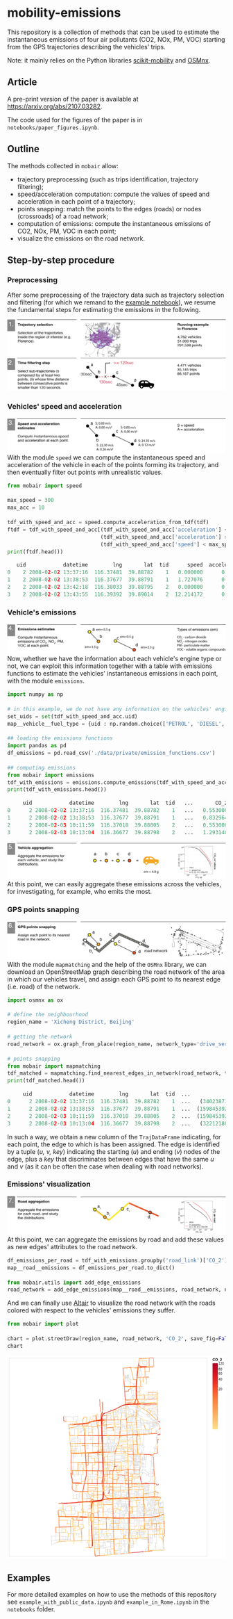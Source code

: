 # mobility-emissions
This repository is a collection of methods that can be used to estimate the instantaneous emissions of four air pollutants (CO2, NOx, PM, VOC) starting from the GPS trajectories describing the vehicles' trips.

Note: it mainly relies on the Python libraries [scikit-mobility](https://github.com/scikit-mobility/scikit-mobility) and [OSMnx](https://github.com/gboeing/osmnx).


## Article
A pre-print version of the paper is available at https://arxiv.org/abs/2107.03282.

The code used for the figures of the paper is in `notebooks/paper_figures.ipynb`.

## Outline
The methods collected in `mobair` allow:
* trajectory preprocessing (such as trips identification, trajectory filtering);
* speed/acceleration computation: compute the values of speed and acceleration in each point of a trajectory;
* points snapping: match the points to the edges (roads) or nodes (crossroads) of a road network;
* computation of emissions: compute the instantaneous emissions of CO2, NOx, PM, VOC in each point;
* visualize the emissions on the road network.


## Step-by-step procedure
### Preprocessing
After some preprocessing of the trajectory data such as trajectory selection and filtering (for which we remand to the [example notebook](https://github.com/matteoboh/mobility_emissions/blob/5003f0bc4c9bc404f3e6915aa0f576eda37d7048/notebooks/example_with_public_data.ipynb)), we resume the fundamental steps for estimating the emissions in the following.

![mapping emissions](notebooks/framework_1-2.png)

### Vehicles' speed and acceleration
![mapping emissions](notebooks/framework_3.png)
With the module `speed` we can compute the instantaneous speed and acceleration of the vehicle in each of the points forming its trajectory, and then eventually filter out points with unrealistic values.
```python
from mobair import speed

max_speed = 300
max_acc = 10

tdf_with_speed_and_acc = speed.compute_acceleration_from_tdf(tdf)
ftdf = tdf_with_speed_and_acc[(tdf_with_speed_and_acc['acceleration'] < max_acc) &
                              (tdf_with_speed_and_acc['acceleration'] > -max_acc) &
                              (tdf_with_speed_and_acc['speed'] < max_speed)]
print(ftdf.head())
```
```python
   uid            datetime        lng       lat  tid      speed  acceleration
0    2 2008-02-02 13:37:16  116.37481  39.88782    1   0.000000      0.000000
1    2 2008-02-02 13:38:53  116.37677  39.88791    1   1.727076      0.017805
2    2 2008-02-02 13:42:18  116.38033  39.88795    2   0.000000      0.000000
3    2 2008-02-02 13:43:55  116.39392  39.89014    2  12.214172      0.125919
```

### Vehicle's emissions
![mapping emissions](notebooks/framework_4.png)
Now, whether we have the information about each vehicle's engine type or not, we can exploit this information together with a table with emissions functions to estimate the vehicles' instantaneous emissions in each point, with the module `emissions`.
```python
import numpy as np

# in this example, we do not have any information on the vehicles' engines, so we set 5% of the vehicles to be LPG vehicles, 20% to be diesel vehicles, and the rest petrol.
set_uids = set(tdf_with_speed_and_acc.uid)
map__vehicle__fuel_type = {uid : np.random.choice(['PETROL', 'DIESEL', 'LPG'], 1, p=[0.75, 0.2, 0.05]).item() for uid in set_uids}

## loading the emissions functions
import pandas as pd
df_emissions = pd.read_csv('./data/private/emission_functions.csv')

## computing emissions
from mobair import emissions
tdf_with_emissions = emissions.compute_emissions(tdf_with_speed_and_acc, df_emissions, map__vehicle__fuel_type)
print(tdf_with_emissions.head())
```
```python
     uid            datetime        lng       lat  tid   ...       CO_2      NO_x   ...
0      2 2008-02-02 13:37:16  116.37481  39.88782    1   ...   0.553000  0.000619   ...
1      2 2008-02-02 13:38:53  116.37677  39.88791    1   ...   0.832964  0.000743   ...
2      2 2008-02-03 10:11:59  116.37018  39.88805    2   ...   0.553000  0.000619   ...
3      2 2008-02-03 10:13:04  116.36677  39.88798    2   ...   1.293148  0.000924   ...
```

![mapping emissions](notebooks/framework_5.png)
At this point, we can easily aggregate these emissions across the vehicles, for investigating, for example, who emits the most.


### GPS points snapping
![mapping emissions](notebooks/framework_6.png)
With the module `mapmatching` and the help of the `OSMnx` library, we can download an OpenStreetMap graph describing the road network of the area in which our vehicles travel, and assign each GPS point to its nearest edge (i.e. road) of the network.
```python
import osmnx as ox

# define the neighbourhood
region_name = 'Xicheng District, Beijing'

# getting the network
road_network = ox.graph_from_place(region_name, network_type='drive_service')

# points snapping
from mobair import mapmatching
tdf_matched = mapmatching.find_nearest_edges_in_network(road_network, tdf_with_emissions, return_tdf_with_new_col=True)
print(tdf_matched.head())
```
```python
     uid            datetime        lng       lat  tid  ...                    road_link  
0      2 2008-02-02 13:37:16  116.37481  39.88782    1  ...   (340238739, 1598453917, 0)
1      2 2008-02-02 13:38:53  116.37677  39.88791    1  ...  (1598453921, 1599483533, 0)
2      2 2008-02-03 10:11:59  116.37018  39.88805    2  ...  (1598453922, 1598453929, 0)
3      2 2008-02-03 10:13:04  116.36677  39.88798    2  ...   (322121800, 1598453923, 0)
```
In such a way, we obtain a new column of the `TrajDataFrame` indicating, for each point, the edge to which is has been assigned. The edge is identified by a tuple (*u, v, key*) indicating the starting (*u*) and ending (*v*) nodes of the edge, plus a *key* that discriminates between edges that have the same *u* and *v* (as it can be often the case when dealing with road networks).

### Emissions' visualization
![mapping emissions](notebooks/framework_7.png)
At this point, we can aggregate the emissions by road and add these values as new edges' attributes to the road network.
```python
df_emissions_per_road = tdf_with_emissions.groupby('road_link')['CO_2'].sum()
map__road__emissions = df_emissions_per_road.to_dict()

from mobair.utils import add_edge_emissions
road_network = add_edge_emissions(map__road__emissions, road_network, name_of_pollutant='CO_2')
```
And we can finally use [Altair](https://altair-viz.github.io/) to visualize the road network with the roads colored with respect to the vehicles' emissions they suffer.
```python
from mobair import plot

chart = plot.streetDraw(region_name, road_network, 'CO_2', save_fig=False)
chart
```
![mapping emissions](notebooks/beijing_emissions.png)

## Examples
For more detailed examples on how to use the methods of this repository see `example_with_public_data.ipynb` and `example_in_Rome.ipynb` in the `notebooks` folder. 
